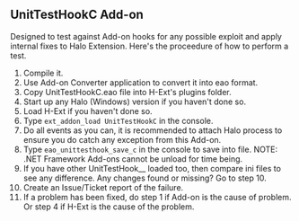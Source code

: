 UnitTestHookC Add-on
---

Designed to test against Add-on hooks for any possible exploit and apply internal fixes to Halo Extension. Here's the proceedure of how to perform a test.

1. Compile it.
2. Use Add-on Converter application to convert it into eao format.
3. Copy UnitTestHookC.eao file into H-Ext's plugins folder.
4. Start up any Halo (Windows) version if you haven't done so.
5. Load H-Ext if you haven't done so.
6. Type `ext_addon_load UnitTestHookC` in the console.
7. Do all events as you can, it is recommended to attach Halo process to ensure you do catch any exception from this Add-on.
8. Type `eao_unittesthook_save_c` in the console to save into file. NOTE: .NET Framework Add-ons cannot be unload for time being.
9. If you have other UnitTestHook__ loaded too, then compare ini files to see any difference. Any changes found or missing? Go to step 10.
10. Create an Issue/Ticket report of the failure.
11. If a problem has been fixed, do step 1 if Add-on is the cause of problem. Or step 4 if H-Ext is the cause of the problem.
